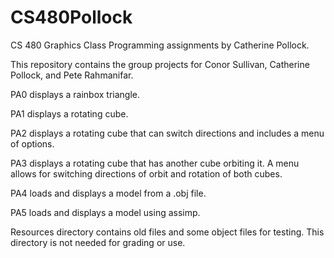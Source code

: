 # CS480Pollock
CS 480 Graphics Class Programming assignments by Catherine Pollock.

This repository contains the group projects for Conor Sullivan, Catherine Pollock, and Pete Rahmanifar.

PA0 displays a rainbox triangle.

PA1 displays a rotating cube.

PA2 displays a rotating cube that can switch directions and includes a menu of options.

PA3 displays a rotating cube that has another cube orbiting it. A menu allows for switching directions of orbit and rotation of both cubes.

PA4 loads and displays a model from a .obj file.

PA5 loads and displays a model using assimp.

Resources directory contains old files and some object files for testing. This directory is not needed for grading or use.

